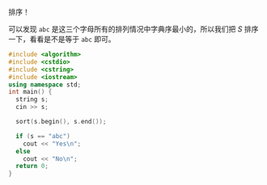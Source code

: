 排序！

可以发现 `abc` 是这三个字母所有的排列情况中字典序最小的，所以我们把 $S$ 排序一下，看看是不是等于 `abc` 即可。

```cpp
#include <algorithm>
#include <cstdio>
#include <cstring>
#include <iostream>
using namespace std;
int main() {
  string s;
  cin >> s;

  sort(s.begin(), s.end());

  if (s == "abc")
    cout << "Yes\n";
  else
    cout << "No\n";
  return 0;
}

```